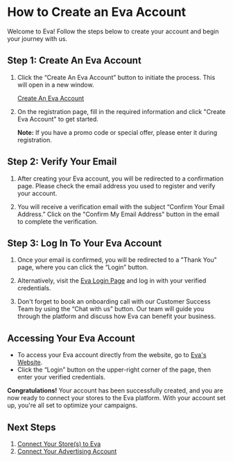 # How to Create an Eva Account

Welcome to Eva! Follow the steps below to create your account and begin your journey with us.

## Step 1: Create An Eva Account
1. Click the “Create An Eva Account” button to initiate the process. This will open in a new window.
   
   [Create An Eva Account](https://iapp.eva.guru/welcome)

2. On the registration page, fill in the required information and click "Create Eva Account" to get started. 

   **Note:** If you have a promo code or special offer, please enter it during registration.

## Step 2: Verify Your Email
1. After creating your Eva account, you will be redirected to a confirmation page. Please check the email address you used to register and verify your account.

2. You will receive a verification email with the subject “Confirm Your Email Address.” Click on the "Confirm My Email Address" button in the email to complete the verification.

## Step 3: Log In To Your Eva Account
1. Once your email is confirmed, you will be redirected to a "Thank You" page, where you can click the “Login” button.

2. Alternatively, visit the [Eva Login Page](https://iapp.eva.guru/login) and log in with your verified credentials.

3. Don't forget to book an onboarding call with our Customer Success Team by using the “Chat with us” button. Our team will guide you through the platform and discuss how Eva can benefit your business.

## Accessing Your Eva Account
- To access your Eva account directly from the website, go to [Eva's Website](https://eva.guru/).
- Click the “Login” button on the upper-right corner of the page, then enter your verified credentials.

**Congratulations!** Your account has been successfully created, and you are now ready to connect your stores to the Eva platform. With your account set up, you're all set to optimize your campaigns.

## Next Steps

1. [Connect Your Store(s) to Eva](#store-settings)
2. [Connect Your Advertising Account](#advertising-connection-wizard)


